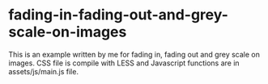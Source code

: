 # fading-in-fading-out-and-grey-scale-on-images
This is an example written by me for fading in, fading out and grey scale on images. CSS file is compile with LESS and Javascript functions are in assets/js/main.js file.
